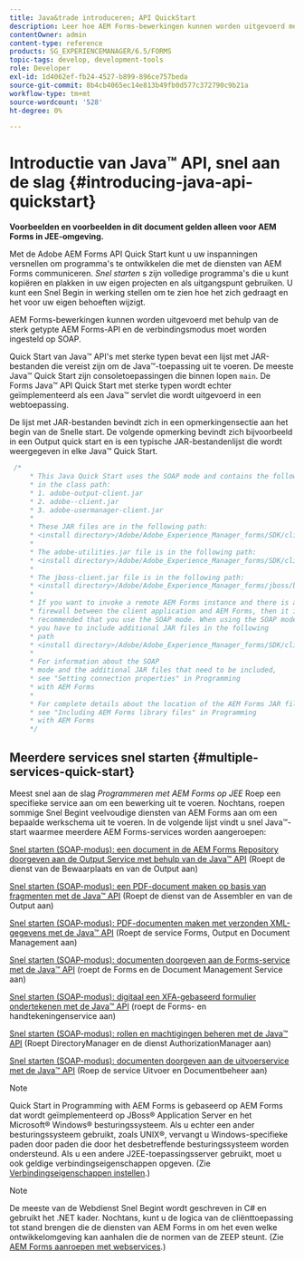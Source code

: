 ```yaml
---
title: Java&trade introduceren; API QuickStart
description: Leer hoe AEM Forms-bewerkingen kunnen worden uitgevoerd met AEM Forms Java&trade; sterk getypte API ingeschakeld met SOAP-verbinding.
contentOwner: admin
content-type: reference
products: SG_EXPERIENCEMANAGER/6.5/FORMS
topic-tags: develop, development-tools
role: Developer
exl-id: 1d4062ef-fb24-4527-b899-896ce757beda
source-git-commit: 8b4cb4065ec14e813b49fb0d577c372790c9b21a
workflow-type: tm+mt
source-wordcount: '528'
ht-degree: 0%

---
```


# Introductie van Java™ API, snel aan de slag {#introducing-java-api-quickstart}

**Voorbeelden en voorbeelden in dit document gelden alleen voor AEM Forms in JEE-omgeving.**

Met de Adobe AEM Forms API Quick Start kunt u uw inspanningen versnellen om programma&#39;s te ontwikkelen die met de diensten van AEM Forms communiceren. *Snel starten* s zijn volledige programma&#39;s die u kunt kopiëren en plakken in uw eigen projecten en als uitgangspunt gebruiken. U kunt een Snel Begin in werking stellen om te zien hoe het zich gedraagt en het voor uw eigen behoeften wijzigt.

AEM Forms-bewerkingen kunnen worden uitgevoerd met behulp van de sterk getypte AEM Forms-API en de verbindingsmodus moet worden ingesteld op SOAP.

Quick Start van Java™ API&#39;s met sterke typen bevat een lijst met JAR-bestanden die vereist zijn om de Java™-toepassing uit te voeren. De meeste Java™ Quick Start zijn consoletoepassingen die binnen lopen `main`. De Forms Java™ API Quick Start met sterke typen wordt echter geïmplementeerd als een Java™ servlet die wordt uitgevoerd in een webtoepassing.

De lijst met JAR-bestanden bevindt zich in een opmerkingensectie aan het begin van de Snelle start. De volgende opmerking bevindt zich bijvoorbeeld in een Output quick start en is een typische JAR-bestandenlijst die wordt weergegeven in elke Java™ Quick Start.

```java
 /*
     * This Java Quick Start uses the SOAP mode and contains the following JAR files
     * in the class path:
     * 1. adobe-output-client.jar
     * 2. adobe--client.jar
     * 3. adobe-usermanager-client.jar
     *
     * These JAR files are in the following path:
     * <install directory>/Adobe/Adobe_Experience_Manager_forms/SDK/client-libs/common
     *
     * The adobe-utilities.jar file is in the following path:
     * <install directory>/Adobe/Adobe_Experience_Manager_forms/SDK/client-libs/jboss
     *
     * The jboss-client.jar file is in the following path:
     * <install directory>/Adobe/Adobe_Experience_Manager_forms/jboss/bin/client
     *
     * If you want to invoke a remote AEM Forms instance and there is a
     * firewall between the client application and AEM Forms, then it is
     * recommended that you use the SOAP mode. When using the SOAP mode,
     * you have to include additional JAR files in the following
     * path
     * <install directory>/Adobe/Adobe_Experience_Manager_forms/SDK/client-libs/thirdparty
     *
     * For information about the SOAP
     * mode and the additional JAR files that need to be included,
     * see "Setting connection properties" in Programming
     * with AEM Forms
     *
     * For complete details about the location of the AEM Forms JAR files,
     * see "Including AEM Forms library files" in Programming
     * with AEM Forms
     */
```

## Meerdere services snel starten {#multiple-services-quick-start}

Meest snel aan de slag *Programmeren met AEM Forms op JEE* Roep een specifieke service aan om een bewerking uit te voeren. Nochtans, roepen sommige Snel Begint veelvoudige diensten van AEM Forms aan om een bepaalde werkschema uit te voeren. In de volgende lijst vindt u snel Java™-start waarmee meerdere AEM Forms-services worden aangeroepen:

[Snel starten (SOAP-modus): een document in de AEM Forms Repository doorgeven aan de Output Service met behulp van de Java™ API](/help/forms/developing/output-service-java-api-quick.md#quick-start-soap-mode-passing-a-document-located-in-the-repository-to-the-output-service-using-the-java-api) (Roept de dienst van de Bewaarplaats en van de Output aan)

[Snel starten (SOAP-modus): een PDF-document maken op basis van fragmenten met de Java™ API](/help/forms/developing/output-service-java-api-quick.md#quick-start-soap-mode-creating-a-pdf-document-based-on-fragments-using-the-java-api) (Roept de dienst van de Assembler en van de Output aan)

[Snel starten (SOAP-modus): PDF-documenten maken met verzonden XML-gegevens met de Java™ API](/help/forms/developing/forms-service-api-quick-starts.md#quick-start-soap-mode-creating-pdf-documents-with-submitted-xml-data-using-the-java-api) (Roept de service Forms, Output en Document Management aan)

[Snel starten (SOAP-modus): documenten doorgeven aan de Forms-service met de Java™ API](/help/forms/developing/forms-service-api-quick-starts.md#quick-start-soap-mode-passing-documents-to-the-forms-service-using-the-java-api) (roept de Forms en de Document Management Service aan)

[Snel starten (SOAP-modus): digitaal een XFA-gebaseerd formulier ondertekenen met de Java™ API](/help/forms/developing/signature-service-java-api-quick.md#quick-start-soap-mode-digitally-signing-a-xfa-based-form-using-the-java-api) (roept de Forms- en handtekeningenservice aan)

[Snel starten (SOAP-modus): rollen en machtigingen beheren met de Java™ API](/help/forms/developing/user-manager-java-api-quick.md#quick-start-soap-mode-managing-roles-and-permissions-using-the-java-api) (Roept DirectoryManager en de dienst AuthorizationManager aan)

[Snel starten (SOAP-modus): documenten doorgeven aan de uitvoerservice met de Java™ API](/help/forms/developing/output-service-java-api-quick.md#quick-start-soap-mode-passing-documents-to-the-output-service-using-the-java-api) (Roep de service Uitvoer en Documentbeheer aan)

>[!NOTE]
>
>Quick Start in Programming with AEM Forms is gebaseerd op AEM Forms dat wordt geïmplementeerd op JBoss® Application Server en het Microsoft® Windows® besturingssysteem. Als u echter een ander besturingssysteem gebruikt, zoals UNIX®, vervangt u Windows-specifieke paden door paden die door het desbetreffende besturingssysteem worden ondersteund. Als u een andere J2EE-toepassingsserver gebruikt, moet u ook geldige verbindingseigenschappen opgeven. (Zie [Verbindingseigenschappen instellen](/help/forms/developing/invoking-aem-forms-using-java.md#setting-connection-properties).)

>[!NOTE]
>
De meeste van de Webdienst Snel Begint wordt geschreven in C# en gebruikt het .NET kader. Nochtans, kunt u de logica van de cliënttoepassing tot stand brengen die de diensten van AEM Forms in om het even welke ontwikkelomgeving kan aanhalen die de normen van de ZEEP steunt. (Zie [AEM Forms aanroepen met webservices](/help/forms/developing/invoking-aem-forms-using-web.md#invoking-aem-forms-using-web-services).)
